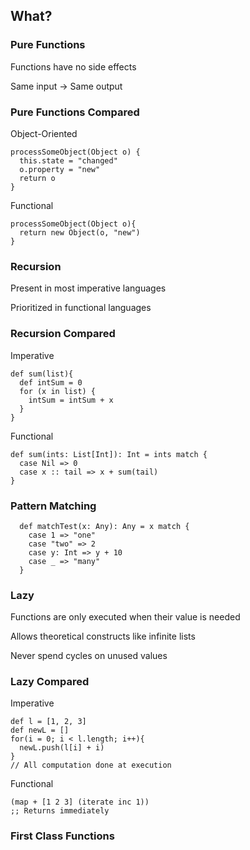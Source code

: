 ## What?


### Pure Functions

Functions have no side effects

Same input -> Same output


### Pure Functions Compared

Object-Oriented
```
processSomeObject(Object o) {
  this.state = "changed"
  o.property = "new"
  return o
}
```

Functional
```
processSomeObject(Object o){
  return new Object(o, "new")
}
```


### Recursion

Present in most imperative languages

Prioritized in functional languages


### Recursion Compared

Imperative
```
def sum(list){
  def intSum = 0
  for (x in list) {
    intSum = intSum + x
  }
}

```

Functional
```
def sum(ints: List[Int]): Int = ints match { 
  case Nil => 0
  case x :: tail => x + sum(tail)
}
```


### Pattern Matching

```
  def matchTest(x: Any): Any = x match {
    case 1 => "one"
    case "two" => 2
    case y: Int => y + 10
    case _ => "many"
  }
```


### Lazy

Functions are only executed when their value is needed

Allows theoretical constructs like infinite lists

Never spend cycles on unused values


### Lazy Compared

Imperative
```
def l = [1, 2, 3]
def newL = []
for(i = 0; i < l.length; i++){
  newL.push(l[i] + i)
}
// All computation done at execution
```

Functional

```
(map + [1 2 3] (iterate inc 1))
;; Returns immediately
```


### First Class Functions